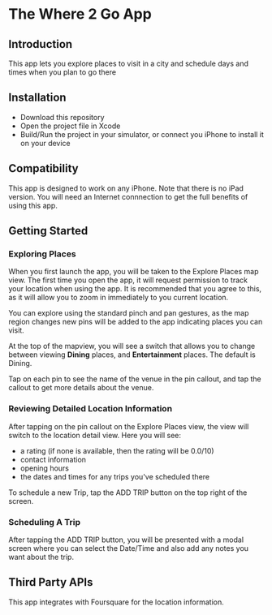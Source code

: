# The Where 2 Go App

## Introduction

This app lets you explore places to visit in a city and schedule days and times when you plan to go there

## Installation

* Download this repository
* Open the project file in Xcode
* Build/Run the project in your simulator, or connect you iPhone to install it on your device

## Compatibility

This app is designed to work on any iPhone. Note that there is no iPad version. You will need an Internet connnection to get the full benefits of using this app.

## Getting Started

### Exploring Places
When you first launch the app, you will be taken to the Explore Places map view. The first time you open the app, it will request permission to track your location when using the app. It is recommended that you agree to this, as it will allow you to zoom in immediately to you current location.

You can explore using the standard pinch and pan gestures, as the map region changes new pins will be added to the app indicating places you can visit.

At the top of the mapview, you will see a switch that allows you to change between viewing **Dining** places, and **Entertainment** places. The default is Dining.

Tap on each pin to see the name of the venue in the pin callout, and tap the callout to get more details about the venue.

### Reviewing Detailed Location Information

After tapping on the pin callout on the Explore Places view, the view will switch to the location detail view. Here you will see:

* a rating (if none is available, then the rating will be 0.0/10)
* contact information
* opening hours
* the dates and times for any trips you've scheduled there

To schedule a new Trip, tap the ADD TRIP button on the top right of the screen.

### Scheduling A Trip

After tapping the ADD TRIP button, you will be presented with a modal screen where you can select the Date/Time and also add any notes you want about the trip.

## Third Party APIs

This app integrates with Foursquare for the location information.

